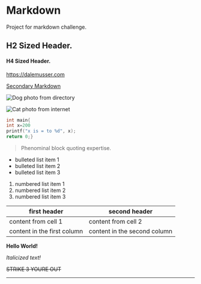 # Markdown
Project for markdown challenge.

## H2 Sized Header.

#### H4 Sized Header.

<https://dalemusser.com>

[Secondary Markdown](https://github.com/james2067/Markdown/blob/master/secondary)

![Dog photo from directory](C:\Users\james\Documents\School\Markdown\th.jpg)

![Cat photo from internet](https://media.mnn.com/assets/images/2016/02/angry-cat.jpg.838x0_q80.jpg)

```C
int main{
int x=200
printf("x is = to %d", x);
return 0;}
```

> Phenominal block quoting expertise.

* bulleted list item 1
* bulleted list item 2
* bulleted list item 3

1. numbered list item 1
2. numbered list item 2
3. numbered list item 3

first header | second header
------------ | -------------
content from cell 1 | content from cell 2
content in the first column | content in the second column

**Hello World!**

*Italicized text!*

~~STRIKE 3 YOURE OUT~~

___
